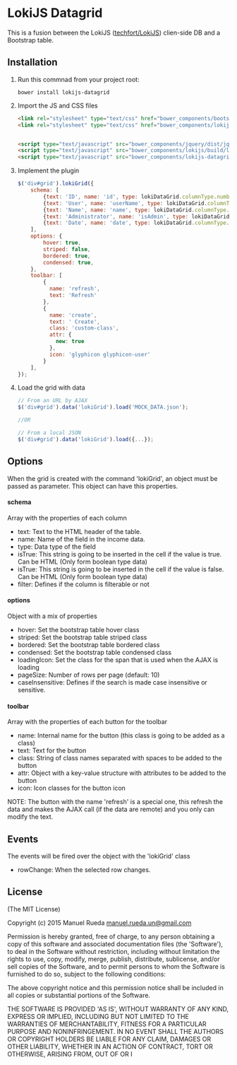 LokiJS Datagrid
=========

This is a fusion between the LokiJS ([techfort/LokiJS](https://github.com/techfort/LokiJS)) clien-side DB and a Bootstrap table.

## Installation

1. Run this commnad from your project root:

    ```shell
    bower install lokijs-datagrid
    ```

2. Import the JS and CSS files

    ```html
    <link rel="stylesheet" type="text/css" href="bower_components/bootstrap/dist/css/bootstrap.css">
    <link rel="stylesheet" type="text/css" href="bower_components/lokijs-datagrid/dist/lokijs-datagrid.min.css">
    

    <script type="text/javascript" src="bower_components/jquery/dist/jquery.min.js"></script>
    <script type="text/javascript" src="bower_components/lokijs/build/lokijs.min.js"></script>
    <script type="text/javascript" src="bower_components/lokijs-datagrid/dist/lokijs-datagrid.min.js"></script>
    ```

3. Implement the plugin

    ```js
    $('div#grid').lokiGrid({
        schema: [
            {text: 'ID', name: 'id', type: lokiDataGrid.columnType.number, filter: false},
            {text: 'User', name: 'userName', type: lokiDataGrid.columnType.string, filter: true},
            {text: 'Name', name: 'name', type: lokiDataGrid.columnType.string},
            {text: 'Administrator', name: 'isAdmin', type: lokiDataGrid.columnType.boolean, isTrue: 'YESSS!!', isFalse: 'NUUUU!!'},
            {text: 'Date', name: 'date', type: lokiDataGrid.columnType.date}
        ],
        options: {
            hover: true,
            striped: false,
            bordered: true,
            condensed: true,
        },
        toolbar: [
            {
              name: 'refresh',
              text: 'Refresh'
            },
            {
              name: 'create',
              text: ' Create',
              class: 'custom-class',
              attr: {
                new: true
              },
              icon: 'glyphicon glyphicon-user'
            }
        ],
    });
    ```

4. Load the grid with data

    ```js
    // From an URL by AJAX
    $('div#grid').data('lokiGrid').load('MOCK_DATA.json');

    //OR

    // From a local JSON
    $('div#grid').data('lokiGrid').load({...});
    ```

## Options

When the grid is created with the command 'lokiGrid', an object must be passed as parameter. This object can have this properties.

#### schema
Array with the properties of each column

* text: Text to the HTML header of the table.
* name: Name of the field in the income data.
* type: Data type of the field
* isTrue: This string is going to be inserted in the cell if the value is true. Can be HTML (Only form boolean type data)
* isTrue: This string is going to be inserted in the cell if the value is false. Can be HTML (Only form boolean type data)
* filter: Defines if the column is filterable or not

#### options
Object with a mix of properties

* hover: Set the bootstrap table hover class 
* striped: Set the bootstrap table striped class 
* bordered: Set the bootstrap table bordered class 
* condensed: Set the bootstrap table condensed class
* loadingIcon: Set the class for the span that is used when the AJAX is loading
* pageSize: Number of rows per page (default: 10)
* caseInsensitive: Defines if the search is made case insensitive or sensitive.

#### toolbar
Array with the properties of each button for the toolbar

* name: Internal name for the button (this class is going to be added as a class)
* text: Text for the button
* class: String of class names separated with spaces to be added to the button
* attr: Object with a key-value structure with attributes to be added to the button
* icon: Icon classes for the button icon

NOTE: The button with the name 'refresh' is a special one, this refresh the data and makes the AJAX call (if the data are remote) and you only can modify the text.

## Events

The events will be fired over the object with the 'lokiGrid' class

* rowChange: When the selected row changes.

## License
(The MIT License)

Copyright (c) 2015 Manuel Rueda <manuel.rueda.un@gmail.com>

Permission is hereby granted, free of charge, to any person obtaining a copy of this software and associated documentation files (the 'Software'), to deal in the Software without restriction, including without limitation the rights to use, copy, modify, merge, publish, distribute, sublicense, and/or sell copies of the Software, and to permit persons to whom the Software is furnished to do so, subject to the following conditions:

The above copyright notice and this permission notice shall be included in all copies or substantial portions of the Software.

THE SOFTWARE IS PROVIDED 'AS IS', WITHOUT WARRANTY OF ANY KIND, EXPRESS OR IMPLIED, INCLUDING BUT NOT LIMITED TO THE WARRANTIES OF MERCHANTABILITY, FITNESS FOR A PARTICULAR PURPOSE AND NONINFRINGEMENT. IN NO EVENT SHALL THE AUTHORS OR COPYRIGHT HOLDERS BE LIABLE FOR ANY CLAIM, DAMAGES OR OTHER LIABILITY, WHETHER IN AN ACTION OF CONTRACT, TORT OR OTHERWISE, ARISING FROM, OUT OF OR I